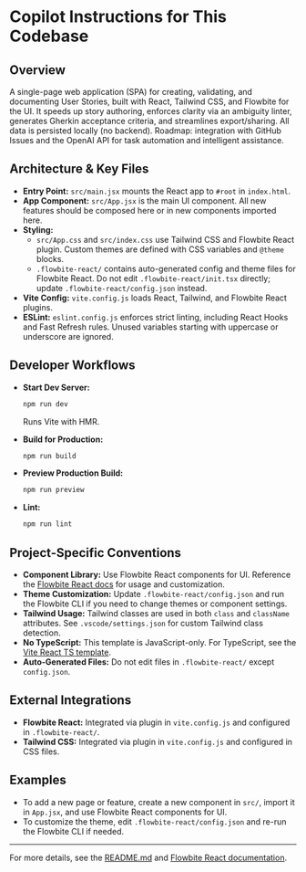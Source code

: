 # Copilot Instructions for This Codebase

## Overview
A single-page web application (SPA) for creating, validating, and documenting User Stories, built with React, Tailwind CSS, and Flowbite for the UI. It speeds up story authoring, enforces clarity via an ambiguity linter, generates Gherkin acceptance criteria, and streamlines export/sharing. All data is persisted locally (no backend).
Roadmap: integration with GitHub Issues and the OpenAI API for task automation and intelligent assistance.


## Architecture & Key Files

- **Entry Point:** `src/main.jsx` mounts the React app to `#root` in `index.html`.
- **App Component:** `src/App.jsx` is the main UI component. All new features should be composed here or in new components imported here.
- **Styling:**
  - `src/App.css` and `src/index.css` use Tailwind CSS and Flowbite React plugin. Custom themes are defined with CSS variables and `@theme` blocks.
  - `.flowbite-react/` contains auto-generated config and theme files for Flowbite React. Do not edit `.flowbite-react/init.tsx` directly; update `.flowbite-react/config.json` instead.
- **Vite Config:** `vite.config.js` loads React, Tailwind, and Flowbite React plugins.
- **ESLint:** `eslint.config.js` enforces strict linting, including React Hooks and Fast Refresh rules. Unused variables starting with uppercase or underscore are ignored.

## Developer Workflows

- **Start Dev Server:**
  ```sh
  npm run dev
  ```
  Runs Vite with HMR.

- **Build for Production:**
  ```sh
  npm run build
  ```

- **Preview Production Build:**
  ```sh
  npm run preview
  ```

- **Lint:**
  ```sh
  npm run lint
  ```

## Project-Specific Conventions

- **Component Library:** Use Flowbite React components for UI. Reference the [Flowbite React docs](https://flowbite-react.com/docs/components/accordion.md) for usage and customization.
- **Theme Customization:** Update `.flowbite-react/config.json` and run the Flowbite CLI if you need to change themes or component settings.
- **Tailwind Usage:** Tailwind classes are used in both `class` and `className` attributes. See `.vscode/settings.json` for custom Tailwind class detection.
- **No TypeScript:** This template is JavaScript-only. For TypeScript, see the [Vite React TS template](https://github.com/vitejs/vite/tree/main/packages/create-vite/template-react-ts).
- **Auto-Generated Files:** Do not edit files in `.flowbite-react/` except `config.json`.

## External Integrations

- **Flowbite React:** Integrated via plugin in `vite.config.js` and configured in `.flowbite-react/`.
- **Tailwind CSS:** Integrated via plugin in `vite.config.js` and configured in CSS files.

## Examples

- To add a new page or feature, create a new component in `src/`, import it in `App.jsx`, and use Flowbite React components for UI.
- To customize the theme, edit `.flowbite-react/config.json` and re-run the Flowbite CLI if needed.

---

For more details, see the [README.md](../README.md) and [Flowbite React documentation](https://flowbite-react.com/docs/getting-started/introduction.md).
